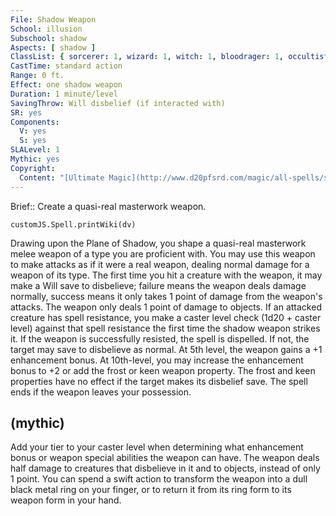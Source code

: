 ```yaml
---
File: Shadow Weapon
School: illusion
Subschool: shadow
Aspects: [ shadow ]
ClassList: { sorcerer: 1, wizard: 1, witch: 1, bloodrager: 1, occultist: 1, psychic: 1 }
CastTime: standard action
Range: 0 ft.
Effect: one shadow weapon
Duration: 1 minute/level
SavingThrow: Will disbelief (if interacted with)
SR: yes
Components:
  V: yes
  S: yes
SLALevel: 1
Mythic: yes
Copyright:
  Content: "[Ultimate Magic](http://www.d20pfsrd.com/magic/all-spells/s/shadow-weapon)"
---
```

Brief:: Create a quasi-real masterwork weapon.

```dataviewjs
customJS.Spell.printWiki(dv)
```

Drawing upon the Plane of Shadow, you shape a quasi-real masterwork melee weapon of a type you are proficient with. You may use this weapon to make attacks as if it were a real weapon, dealing normal damage for a weapon of its type. The first time you hit a creature with the weapon, it may make a Will save to disbelieve; failure means the weapon deals damage normally, success means it only takes 1 point of damage from the weapon's attacks. The weapon only deals 1 point of damage to objects.  If an attacked creature has spell resistance, you make a caster level check (1d20 + caster level) against that spell resistance the first time the shadow weapon strikes it. If the weapon is successfully resisted, the spell is dispelled. If not, the target may save to disbelieve as normal.  At 5th level, the weapon gains a +1 enhancement bonus. At 10th-level, you may increase the enhancement bonus to +2 or add the frost or keen weapon property. The frost and keen properties have no effect if the target makes its disbelief save.  The spell ends if the weapon leaves your possession.


## (mythic)

Add your tier to your caster level when determining what enhancement bonus or weapon special abilities the weapon can have. The weapon deals half damage to creatures that disbelieve in it and to objects, instead of only 1 point. You can spend a swift action to transform the weapon into a dull black metal ring on your finger, or to return it from its ring form to its weapon form in your hand.

